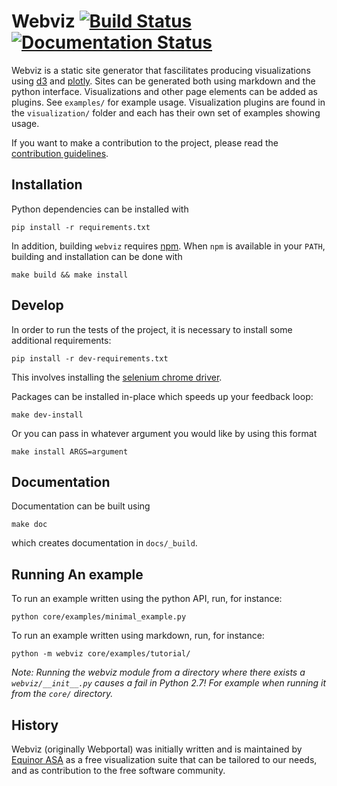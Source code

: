 # Webviz [![Build Status](https://travis-ci.com/Statoil/webviz.svg?branch=master)](https://travis-ci.com/Statoil/webviz) [![Documentation Status](https://readthedocs.org/projects/webviz/badge/?version=latest)](https://webviz.readthedocs.io/en/latest/?badge=latest)

Webviz is a static site generator that fascilitates producing visualizations
using [d3](https://d3js.org) and [plotly](https://plot.ly). Sites can be generated
both using markdown and the python interface. Visualizations and other page elements
can be added as plugins. See `examples/` for example usage. Visualization plugins
are found in the `visualization/` folder and each has their own set of examples
showing usage.

If you want to make a contribution to the project, please read the 
[contribution guidelines](https://github.com/Statoil/webviz/blob/master/CONTRIBUTING.md).

## Installation

Python dependencies can be installed with

    pip install -r requirements.txt

In addition, building `webviz` requires [npm](https://www.npmjs.com/get-npm). When
`npm` is available in your `PATH`, building and installation can be done with

    make build && make install

## Develop

In order to run the tests of the project, it is necessary to install
some additional requirements:

    pip install -r dev-requirements.txt

This involves installing the
[selenium chrome driver](https://github.com/SeleniumHQ/selenium/wiki/ChromeDriver).

Packages can be installed in-place which speeds up your feedback loop:

    make dev-install

Or you can pass in whatever argument you would like by using this format

    make install ARGS=argument

## Documentation

Documentation can be built using

    make doc

which creates documentation in `docs/_build`.

## Running An example

To run an example written using the python API, run, for instance:

    python core/examples/minimal_example.py

To run an example written using markdown, run, for instance:

    python -m webviz core/examples/tutorial/

_Note: Running the webviz module from a directory where there exists a
`webviz/__init__.py` causes a fail in Python 2.7! For example when running it
from the `core/` directory._

## History

Webviz (originally Webportal) was initially written and is maintained by
[Equinor ASA](http://www.equinor.com/) as a free visualization suite that can be
tailored to our needs, and as contribution to the free software community.
